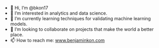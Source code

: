 - 👋 Hi, I’m @bkon17
- 👀 I’m interested in analytics and data science.
- 🌱 I’m currently learning techniques for validating machine learning models.
- 💞️ I’m looking to collaborate on projects that make the world a better place.
- 📫 How to reach me: www.benjaminkon.com

<!---
bkon17/bkon17 is a ✨ special ✨ repository because its `README.md` (this file) appears on your GitHub profile.
You can click the Preview link to take a look at your changes.
--->
